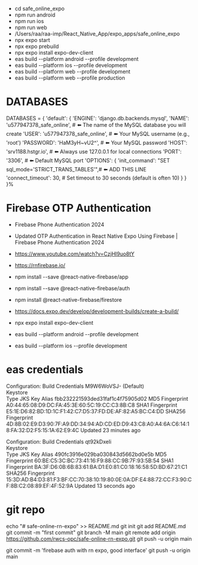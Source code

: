 - cd safe_online_expo
- npm run android
- npm run ios
- npm run web
- /Users/raa/raa-imp/React_Native_App/expo_apps/safe_online_expo
- npx expo start
- npx expo prebuild
- npx expo install expo-dev-client
- eas build --platform android --profile development
- eas build --platform ios --profile development
- eas build --platform web --profile development
- eas build --platform web --profile production

# DATABASES
DATABASES = {
    'default': {
        'ENGINE': 'django.db.backends.mysql',
        'NAME': 'u577947378_safe_online',  # ⬅️ The name of the MySQL database you will create
        'USER': 'u577947378_safe_online',     # ⬅️ Your MySQL username (e.g., 'root')
        'PASSWORD': 'HaM3yH~vU2^', # ⬅️ Your MySQL password
        'HOST': 'srv1188.hstgr.io',           # ⬅️ Always use 127.0.0.1 for local connections
        'PORT': '3306',                # ⬅️ Default MySQL port
        'OPTIONS': {
            'init_command': "SET sql_mode='STRICT_TRANS_TABLES'",# ⬅️ ADD THIS LINE
            'connect_timeout': 30, # Set timeout to 30 seconds (default is often 10)
        }
    }
}%       


# Firebase OTP Authentication
- Firebase Phone Authentication 2024
- Updated OTP Authentication in React Native Expo Using Firebase | Firebase Phone Authentication 2024
- https://www.youtube.com/watch?v=CzjHl9uo8tY
- https://rnfirebase.io/

- npm install --save @react-native-firebase/app
- npm install --save @react-native-firebase/auth
- npm install @react-native-firebase/firestore

- https://docs.expo.dev/develop/development-builds/create-a-build/
- npx expo install expo-dev-client
- eas build --platform android --profile development
- eas build --platform ios --profile development


# eas credentials

Configuration: Build Credentials M9W6WoVSJ- (Default)  
Keystore  
Type                JKS
Key Alias           fbb232221593ded31faf1c4f75905d02
MD5 Fingerprint     A0:44:65:08:D9:DC:FA:45:3E:60:5C:19:CC:C3:8B:C8
SHA1 Fingerprint    E5:1E:D6:82:BD:1D:1C:F1:42:C7:D5:37:FD:DE:AF:82:A5:BC:C4:DD
SHA256 Fingerprint  4D:8B:02:E9:D3:90:7F:A9:DD:34:94:AD:CD:ED:D9:43:C8:A0:A4:6A:C6:14:18:FA:32:D2:F5:15:1A:62:E9:4C
Updated             23 minutes ago

Configuration: Build Credentials qt92kDxeIi  
Keystore  
Type                JKS
Key Alias           490fc3916e029ba030843d5662bd0e5b
MD5 Fingerprint     60:BE:C5:3C:BC:73:41:16:F9:88:CC:9B:7F:93:5B:54
SHA1 Fingerprint    BA:3F:D6:0B:6B:83:61:BA:D1:E0:81:C0:18:16:58:5D:BD:67:21:C1
SHA256 Fingerprint  15:3D:AD:B4:D3:81:F3:BF:CC:70:38:10:19:80:0E:0A:DF:E4:88:72:CC:F3:90:CF:8B:C2:08:89:EF:4F:52:9A
Updated             13 seconds ago

# git repo
echo "# safe-online-rn-expo" >> README.md
git init
git add README.md
git commit -m "first commit"
git branch -M main
git remote add origin https://github.com/rwcs-opc/safe-online-rn-expo.git
git push -u origin main

git commit -m 'firebase auth with rn expo, good interface'
git push -u origin main
